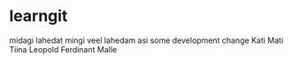 # learngit
midagi lahedat
mingi veel lahedam asi
some development change
Kati
Mati
Tiina
Leopold
Ferdinant
Malle